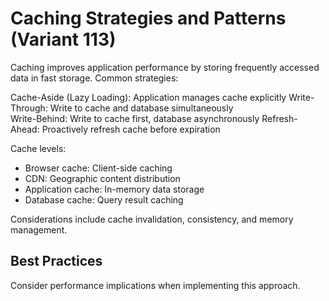# Caching Strategies and Patterns (Variant 113)

Caching improves application performance by storing frequently accessed data in fast storage. Common strategies:

Cache-Aside (Lazy Loading): Application manages cache explicitly
Write-Through: Write to cache and database simultaneously  
Write-Behind: Write to cache first, database asynchronously
Refresh-Ahead: Proactively refresh cache before expiration

Cache levels:
- Browser cache: Client-side caching
- CDN: Geographic content distribution
- Application cache: In-memory data storage
- Database cache: Query result caching

Considerations include cache invalidation, consistency, and memory management.

## Best Practices

Consider performance implications when implementing this approach.